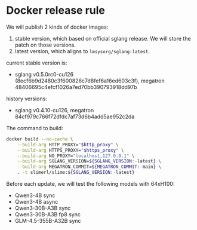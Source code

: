 # Docker release rule

We will publish 2 kinds of docker images:
1. stable version, which based on official sglang release. We will store the patch on those versions.
2. latest version, which aligns to `lmsysorg/sglang:latest`.

current stable version is:
- sglang v0.5.0rc0-cu126 (8ecf6b9d2480c3f600826c7d8fef6a16ed603c3f), megatron 48406695c4efcf1026a7ed70bb390793918dd97b

history versions:
- sglang v0.4.10-cu126, megatron 84cf979c766f72dfdc7af73d6b4add5ae952c2da

The command to build:

```bash
docker build --no-cache \
    --build-arg HTTP_PROXY="$http_proxy" \
    --build-arg HTTPS_PROXY="$https_proxy" \
    --build-arg NO_PROXY="localhost,127.0.0.1" \
    --build-arg SGLANG_VERSION=${SGLANG_VERSION:-latest} \
    --build-arg MEGATRON_COMMIT=${MEGATRON_COMMIT:-main} \
    . -t slimerl/slime:${SGLANG_VERSION:-latest}
```

Before each update, we will test the following models with 64xH100:

- Qwen3-4B sync
- Qwen3-4B async
- Qwen3-30B-A3B sync
- Qwen3-30B-A3B fp8 sync
- GLM-4.5-355B-A32B sync
